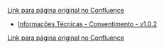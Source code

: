 [Link para página original no Confluence](https://openfinancebrasil.atlassian.net/wiki/spaces/OF/pages/17369516)

- [Informações Técnicas - Consentimento - v1.0.2](../../../../../../../OF/Open%20Finance%20Brasil/Especifica%c3%a7%c3%b5es%20de%20APIs/Dados%20do%20Cliente%20%e2%80%93%20DC/[DC]%20API%20-%20Consentimento/Hist%c3%b3rico%20de%20Especifica%c3%a7%c3%b5es%20-%20[DC]%20Consentimento/v1.0.2%20-%20Consentimento/Informa%c3%a7%c3%b5es%20T%c3%a9cnicas%20-%20Consentimento%20-%20v1.0.2)

[Link para página original no Confluence](https://openfinancebrasil.atlassian.net/wiki/spaces/OF/pages/17369516)